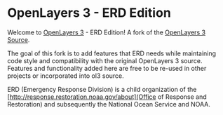 # OpenLayers 3 - ERD Edition



Welcome to [OpenLayers 3](http://ol3js.org/) - ERD Edition! A fork of the [OpenLayers 3 Source](http://github.com/openlayers/ol3). 

The goal of this fork is to add features that ERD needs while maintaining code style and compatibility with the original OpenLayers 3 source. Features and functionality added here are free to be re-used in other projects or incorporated into ol3 source.

ERD (Emergency Response Division) is a child organization of the [http://response.restoration.noaa.gov/about](Office of Response and Restoration) and subsequently the National Ocean Service and NOAA.
